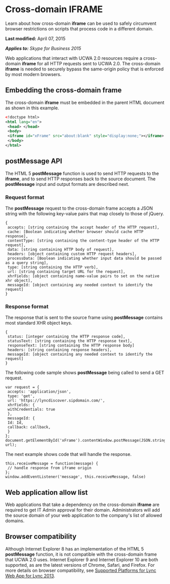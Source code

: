 
# Cross-domain IFRAME
Learn about how cross-domain **iframe** can be used to safely circumvent browser restrictions on scripts that process code in a different domain.

 **Last modified:** April 07, 2015

 _**Applies to:** Skype for Business 2015_

Web applications that interact with UCWA 2.0 resources require a cross-domain **iframe** for all HTTP requests sent to UCWA 2.0. The cross-domain **iframe** is needed to securely bypass the same-origin policy that is enforced by most modern browsers.

## Embedding the cross-domain frame
<a name="sectionSection0"> </a>

The cross-domain **iframe** must be embedded in the parent HTML document as shown in this example.


```XML
<!doctype html> 
<html lang="en"> 
 <head> </head> 
 <body> 
 <iframe id="xFrame" src="about:blank" style="display:none;"></iframe> 
 </body> 
</html> 

```


## postMessage API
<a name="sectionSection1"> </a>

The HTML 5 **postMessage** function is used to send HTTP requests to the **iframe**, and to send HTTP responses back to the source document. The **postMessage** input and output formats are described next.


### Request format

The **postMessage** request to the cross-domain frame accepts a JSON string with the following key-value pairs that map closely to those of jQuery.


```
{ 
 accepts: [string containing the accept header of the HTTP request], 
 cache: [Boolean indicating whether browser should cache HTTP response], 
 contentType: [string containing the content-type header of the HTTP request], 
 data: [string containing HTTP body of request], 
 headers: [object containing custom HTTP request headers], 
 processData: [Boolean indicating whether input data should be passed as a query string], 
 type: [string containing the HTTP verb], 
 url: [string containing target URL for the request], 
 xhrFields: [object containing name-value pairs to set on the native xhr object], 
 messageId: [object containing any needed context to identify the request] 
}
```


### Response format

The response that is sent to the source frame using **postMessage** contains most standard XHR object keys.


```
{ 
 status: [integer containing the HTTP response code], 
 statusText: [string containing the HTTP response text], 
 responseText: [string containing the HTTP response body] 
 headers: [string containing response headers], 
 messageId: [object containing any needed context to identify the request] 
}
```

The following code sample shows **postMessage** being called to send a GET request.




```
var request = { 
 accepts: 'application/json', 
 type: 'get', 
 url: 'https://lyncdiscover.sipdomain.com/', 
 xhrFields: { 
 withCredentials: true 
 }, 
 messageId: { 
 Id: Id, 
 callback: callback, 
 } 
}; 
document.getElementById('xFrame').contentWindow.postMessage(JSON.stringify({request}), url);
```

The next example shows code that will handle the response.




```
this.receiveMessage = function(message) { 
 // handle response from iframe origin 
}; 
window.addEventListener('message', this.receiveMessage, false)
```


## Web application allow list
<a name="sectionSection2"> </a>

Web applications that take a dependency on the cross-domain **iframe** are required to get IT Admin approval for their domain. Administrators will add the source domain of your web application to the company's list of allowed domains.


## Browser compatibility
<a name="sectionSection3"> </a>

Although Internet Explorer 8 has an implementation of the HTML 5 **postMessage** function, it is not compatible with the cross-domain frame that UCWA 2.0 uses. Internet Explorer 9 and Internet Explorer 10 are both supported, as are the latest versions of Chrome, Safari, and Firefox. For more details on browser compatibility, see [Supported Platforms for Lync Web App for Lync 2013](http://technet.microsoft.com/en-us/library/gg425820.aspx).

